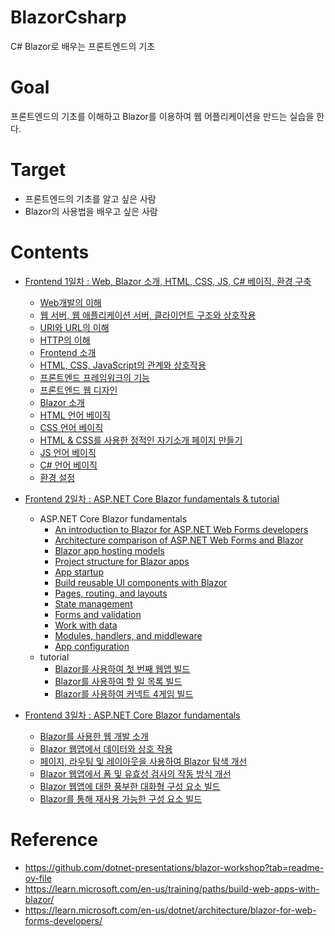 # BlazorCsharp
C# Blazor로 배우는 프론트엔드의 기초

# Goal
프론트엔드의 기초를 이해하고 Blazor를 이용하여 웹 어플리케이션을 만드는 실습을 한다.

# Target
 - 프론트엔드의 기초를 알고 싶은 사람
 - Blazor의 사용법을 배우고 싶은 사람

# Contents

 - [Frontend 1일차 : Web, Blazor 소개, HTML, CSS, JS, C# 베이직, 환경 구축](./day1/README.md)
    - [Web개발의 이해](./day1/content/01_Web_개발의_이해.md)
    - [웹 서버, 웹 애플리케이션 서버, 클라이언트 구조와 상호작용](./day1/content/01_01_Web_구조와_상호작용.md)
    - [URI와 URL의 이해](./day1/content/01_02_URI_URL.md)
    - [HTTP의 이해](./day1/content/01_03_HTTP.md)
    - [Frontend 소개](./day1/content/02_Frontend_소개.md)
    - [HTML, CSS, JavaScript의 관계와 상호작용](./day1/content/02_01_HTML_CSS_JavaScript의_관계와_상호작용.md)
    - [프론트엔드 프레임워크의 기능](./day1/content/02_02_Forntend_framework.md)
    - [프론트엔드 웹 디자인](./day1/content/02_03_Forntend_Web_Design.md)
    - [Blazor 소개](./day1/content/03_Blazor_소개.md)
    - [HTML 언어 베이직](./day1/content/04_HTML_기초.md)
    - [CSS 언어 베이직](./day1/content/05_CSS_기초.md)
    - [HTML & CSS를 사용한 정적인 자기소개 페이지 만들기](./day1/content/04_05_practice.md)
    - [JS 언어 베이직](./day1/content/06_JS_기초.md)
    - [C# 언어 베이직](./day1/content/07_CSharp_기초.md)
    - [환경 설정](./day1/content/08_환경설정.md)

 - [Frontend 2일차 : ASP.NET Core Blazor fundamentals & tutorial](./day2/README.md)
   - ASP.NET Core Blazor fundamentals
     - [An introduction to Blazor for ASP.NET Web Forms developers](./day2/content/01_introduction.md)
     - [Architecture comparison of ASP.NET Web Forms and Blazor](./day2/content/02_Architecture_comparison.md)
     - [Blazor app hosting models](./day2/content/03_hosting_models.md)
     - [Project structure for Blazor apps](./day2/content/04_Project_structure.md)
     - [App startup](./day2/content/05_startup.md)
     - [Build reusable UI components with Blazor](./day2/content/06_components.md)
     - [Pages, routing, and layouts](./day2/content/07_page_routing_layout.md)
     - [State management](./day2/content/08_state.md)
     - [Forms and validation](./day2/content/09_form_validation.md)
     - [Work with data](./day2/content/10_data.md)
     - [Modules, handlers, and middleware](./day2/content/11_middleware.md)
     - [App configuration](./day2/content/12_config.md)
   - tutorial
     - [Blazor를 사용하여 첫 번째 웹앱 빌드](./day2/content/13_Blazor를_사용하여_첫_번째_웹앱_빌드.md)
     - [Blazor를 사용하여 할 일 목록 빌드](./day2/content/14_Blazor를_사용하여_할_일_목록_빌드.md)
     - [Blazor를 사용하여 커넥트 4게임 빌드](./day2/content/15_Blazor를_사용하여_커넥트_4게임_빌드.md)

 - [Frontend 3일차 : ASP.NET Core Blazor fundamentals](./day3/README.md)
     - [Blazor를 사용한 웹 개발 소개](./day3/content/01_Blazor를_사용한_웹_개발_소개.md)
     - [Blazor 웹앱에서 데이터와 상호 작용](./day3/content/04_Blazor_웹앱에서_데이터와_상호_작용.md)
     - [페이지, 라우팅 및 레이아웃을 사용하여 Blazor 탐색 개선](./day3/content/05_페이지_라우팅_및_레이아웃을_사용하여_Blazor_탐색_개선.md)
     - [Blazor 웹앱에서 폼 및 유효성 검사의 작동 방식 개선](./day3/content/06_Blazor_웹앱에서_폼_및_유효성_검사의_작동_방식_개선.md)
     - [Blazor 웹앱에 대한 풍부한 대화형 구성 요소 빌드](./day3/content/07_Blazor_웹앱에_대한_풍부한_대화형_구성_요소_빌드.md)
     - [Blazor를 통해 재사용 가능한 구성 요소 빌드](./day3/content/08_Blazor를_통해_재사용_가능한_구성_요소_빌드.md)


# Reference
 - https://github.com/dotnet-presentations/blazor-workshop?tab=readme-ov-file
 - https://learn.microsoft.com/en-us/training/paths/build-web-apps-with-blazor/
 - https://learn.microsoft.com/en-us/dotnet/architecture/blazor-for-web-forms-developers/

